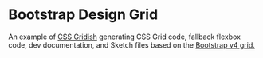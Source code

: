# Bootstrap Design Grid

An example of [CSS Gridish](../../../README.md) generating CSS Grid code, fallback flexbox code, dev documentation, and Sketch files based on the [Bootstrap v4 grid.](https://github.com/twbs/bootstrap/blob/v4-dev/scss/_variables.scss#L168-174)
